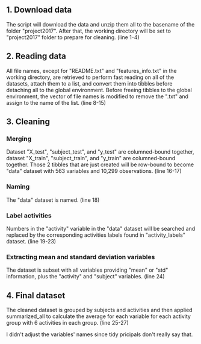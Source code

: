## 1. Download data

The script will download the data and unzip them all to the basename of
the folder "project2017". After that, the working directory will be set
to "project2017" folder to prepare for cleaning. (line 1-4)

## 2. Reading data

All file names, except for "README.txt" and "features_info.txt" in the
working directory, are retrieved to perform fast reading on all of the
datasets, attach them to a list, and convert them into tibbles before
detaching all to the global environment.
Before freeing tibbles to the global environment, the vector of file names
is modified to remove the ".txt" and assign to the name of the list.
(line 8-15)

## 3. Cleaning

### Merging
Dataset "X_test", "subject_test", and "y_test" are columned-bound together,
dataset "X_train", "subject_train", and "y_train" are columned-bound together.
Those 2 tibbles that are just created will be row-bound to become "data"
dataset with 563 variables and 10,299 observations. (line 16-17)

### Naming
The "data" dataset is named. (line 18)

### Label activities
Numbers in the "activity" variable in the "data" dataset will be searched and
replaced by the corresponding activities labels found in "activity_labels"
dataset. (line 19-23)

### Extracting mean and standard deviation variables
The dataset is subset with all variables providing "mean" or "std"
information, plus the "activity" and "subject" variables. (line 24)

## 4. Final dataset
The cleaned dataset is grouped by subjects and activities and then applied
summarized_all to calculate the average for each variable for each activity
group with 6 activities in each group. (line 25-27)

I didn't adjust the variables' names since tidy pricipals don't really say that.

